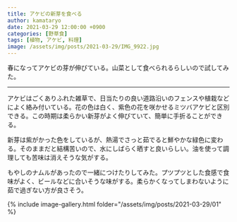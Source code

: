 ```yaml
---
title: アケビの新芽を食べる
author: kamataryo
date: 2021-03-29 12:00:00 +0900
categories: [野草食]
tags: [植物, アケビ, 料理]
image: /assets/img/posts/2021-03-29/IMG_9922.jpg
---
```


春になってアケビの芽が伸びている。山菜として食べられるらしいので試してみた。

---

アケビはごくありふれた雑草で、日当たりの良い道路沿いのフェンスや植栽などによく絡み付いている。花の色は白く、紫色の花を咲かせるミツバアケビと区別できる。この時期は柔らかい新芽がよく伸びていて、簡単に手折ることができる。

新芽は紫がかった色をしているが、熱湯でさっと茹でると鮮やかな緑色に変わる。そのままだと結構苦いので、水にしばらく晒すと良いらしい。油を使って調理しても苦味は消えそうな気がする。

もやしのナムルがあったので一緒につけたりしてみた。プツプツとした食感で食味がよく、ビールなどに合いそうな味がする。柔らかくなってしまわないように茹で過ぎない方が良さそう。

{% include image-gallery.html folder="/assets/img/posts/2021-03-29/01" %}